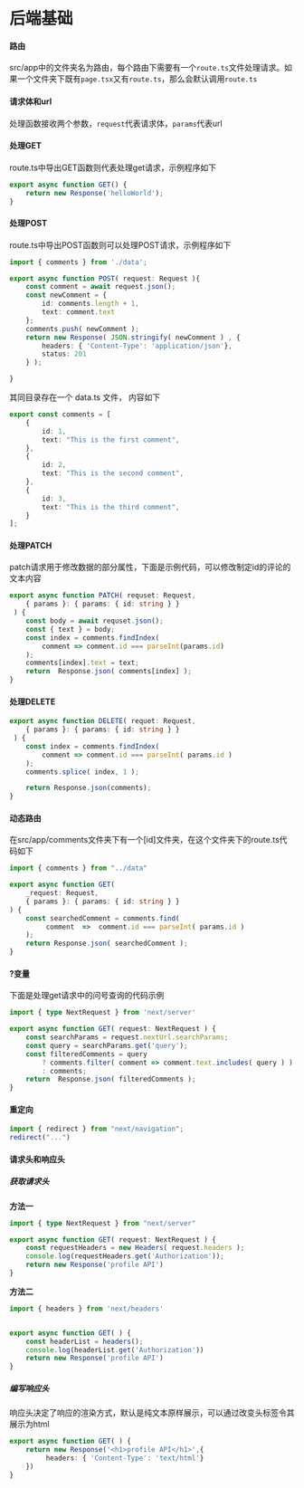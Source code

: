 # 后端基础

#### 

#### 路由

src/app中的文件夹名为路由，每个路由下需要有一个`route.ts`文件处理请求。如果一个文件夹下既有`page.tsx`又有`route.ts`，那么会默认调用`route.ts`



#### 请求体和url

处理函数接收两个参数，`request`代表请求体，`params`代表url



#### 处理GET

route.ts中导出GET函数则代表处理get请求，示例程序如下

```ts
export async function GET() {
    return new Response('helloWorld');   
}
```



#### 处理POST

route.ts中导出POST函数则可以处理POST请求，示例程序如下

```ts
import { comments } from './data';    

export async function POST( request: Request ){
    const comment = await request.json();
    const newComment = {
        id: comments.length + 1,
        text: comment.text
    };
    comments.push( newComment );
    return new Response( JSON.stringify( newComment ) , {
        headers: { 'Content-Type': 'application/json'},
        status: 201
    } );   

}
```

其同目录存在一个 data.ts 文件， 内容如下

```ts
export const comments = [
    {
        id: 1,
        text: "This is the first comment",
    },
    {
        id: 2,
        text: "This is the second comment",
    },
    {
        id: 3,
        text: "This is the third comment",
    }
];
```



#### 处理PATCH

patch请求用于修改数据的部分属性，下面是示例代码，可以修改制定id的评论的文本内容

```ts
export async function PATCH( requset: Request,
    { params }: { params: { id: string } }
 ) {
    const body = await requset.json();
    const { text } = body;
    const index = comments.findIndex(
        comment => comment.id === parseInt(params.id)
    );
    comments[index].text = text;
    return  Response.json( comments[index] );
}
```



#### 处理DELETE

```ts
export async function DELETE( requet: Request,
    { params }: { params: { id: string } }
 ) {
    const index = comments.findIndex(
        comment => comment.id === parseInt( params.id )
    );
    comments.splice( index, 1 );

    return Response.json(comments);   
}
```



#### 动态路由

在src/app/comments文件夹下有一个[id]文件夹，在这个文件夹下的route.ts代码如下

```ts
import { comments } from "../data"

export async function GET(
    _request: Request,
    { params }: { params: { id: string } }
) {
    const searchedComment = comments.find(
         comment  =>  comment.id === parseInt( params.id ) 
    );
    return Response.json( searchedComment );
}
```



#### ?变量

下面是处理get请求中的问号查询的代码示例

```ts
import { type NextRequest } from 'next/server'

export async function GET( request: NextRequest ) {
    const searchParams = request.nextUrl.searchParams;
    const query = searchParams.get('query');
    const filteredComments = query 
        ? comments.filter( comment => comment.text.includes( query ) )
        : comments;
    return  Response.json( filteredComments );   
}
```



#### 重定向

```ts
import { redirect } from "next/navigation";
redirect("...")
```



#### 请求头和响应头

##### 获取请求头

**方法一**

```ts
import { type NextRequest } from "next/server"

export async function GET( request: NextRequest ) {
    const requestHeaders = new Headers( request.headers );
    console.log(requestHeaders.get('Authorization'));
    return new Response('profile API')
}
```



**方法二**

```ts
import { headers } from 'next/headers'


export async function GET( ) {
    const headerList = headers();
    console.log(headerList.get('Authorization'))
    return new Response('profile API')
}
```



##### 编写响应头

 响应头决定了响应的渲染方式，默认是纯文本原样展示，可以通过改变头标签令其展示为html

```ts
export async function GET( ) {
    return new Response('<h1>profile API</h1>',{
         headers: { 'Content-Type': 'text/html'}
    })
}
```













